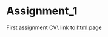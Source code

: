 # Assignment_1
First assignment CV\\
link to [html page](http://560102512.github.io/Assignment_1/) 

